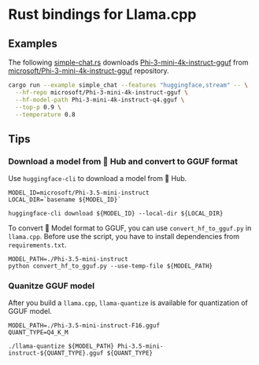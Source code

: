 # Rust bindings for Llama.cpp

## Examples

The following [simple-chat.rs](./examples/simple_chat)
downloads [Phi-3-mini-4k-instruct-gguf](https://huggingface.co/microsoft/Phi-3-mini-4k-instruct-gguf/blob/main/Phi-3-mini-4k-instruct-q4.gguf)
from [microsoft/Phi-3-mini-4k-instruct-gguf](https://huggingface.co/microsoft/Phi-3-mini-4k-instruct-gguf/)
repository.

```bash
cargo run --example simple_chat --features "huggingface,stream" -- \
  --hf-repo microsoft/Phi-3-mini-4k-instruct-gguf \
  --hf-model-path Phi-3-mini-4k-instruct-q4.gguf \
  --top-p 0.9 \
  --temperature 0.8
```

## Tips

### Download a model from 🤗 Hub and convert to GGUF format

Use `huggingface-cli` to download a model from 🤗 Hub.

```shell
MODEL_ID=microsoft/Phi-3.5-mini-instruct
LOCAL_DIR=`basename ${MODEL_ID}`

huggingface-cli download ${MODEL_ID} --local-dir ${LOCAL_DIR}
```

To convert 🤗 Model format to GGUF, you can use `convert_hf_to_gguf.py` in `llama.cpp`.
Before use the script, you have to install dependencies from `requirements.txt`.

```shell
MODEL_PATH=./Phi-3.5-mini-instruct
python convert_hf_to_gguf.py --use-temp-file ${MODEL_PATH}
```

### Quanitze GGUF model

After you build a `llama.cpp`, `llama-quantize` is available for quantization of GGUF model.

```shell
MODEL_PATH=./Phi-3.5-mini-instruct-F16.gguf
QUANT_TYPE=Q4_K_M

./llama-quantize ${MODEL_PATH} Phi-3.5-mini-instruct-${QUANT_TYPE}.gguf ${QUANT_TYPE}
```
